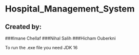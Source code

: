 # Hospital_Management_System
## Created by:

###Imane Chellaf
###Nihal Salih
###Hicham Ouberkni

To run the .exe file you need JDK 16 

